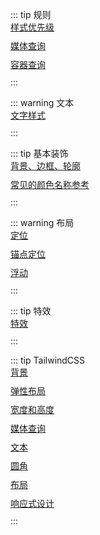 <style scoped>
    a{
        display: block;
        margin-bottom: 10px;
    }

</style>

:::  tip  规则
[样式优先级](../CSS/CSS——样式优先级.md) 
[媒体查询](../CSS/CSS——媒体查询.md)
[容器查询](../CSS/CSS——容器查询.md)
:::

::: warning  文本
[文字样式](../CSS/CSS——文本——多个文字（段落）样式.md)
:::

:::  tip 基本装饰
[背景、边框、轮廓](../CSS/CSS——轮廓.md)
[常见的颜色名称参考](../CSS/CSS——常见的颜色名称参考.md)
:::

:::  warning  布局
[定位](../CSS/CSS——定位.md)
[锚点定位](../CSS/CSS——锚点定位.md)
[浮动](../CSS/CSS——浮动.md)
:::

::: tip 特效
[特效](../CSS/CSS——特效.md)
:::


::: tip TailwindCSS
[背景](../CSS/CSS——TailwindCSS——背景.md)
[弹性布局](../CSS/CSS——TailwindCSS——弹性布局.md)
[宽度和高度](../CSS/CSS——TailwindCSS——宽度和高度.md)
[媒体查询](../CSS/CSS——TailwindCSS——媒体查询.md)
[文本](../CSS/CSS——TailwindCSS——文本.md)
[圆角](../CSS/CSS——TailwindCSS——圆角.md)
[布局](../CSS/CSS——TailwindCSS——布局.md)
[响应式设计](../CSS/CSS——TailwindCSS——响应式设计.md)
:::
